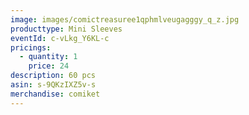 ```yaml
---
image: images/comictreasuree1qphmlveugagggy_q_z.jpg
producttype: Mini Sleeves
eventId: c-vLkg_Y6KL-c
pricings:
  - quantity: 1
    price: 24
description: 60 pcs
asin: s-9QKzIXZ5v-s
merchandise: comiket
---
```

